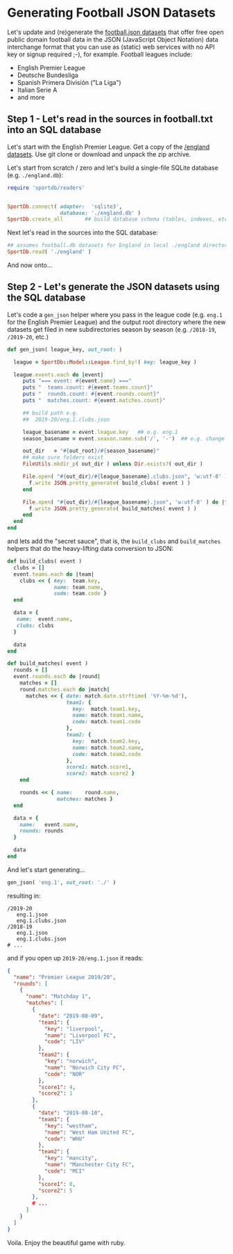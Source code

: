 # Generating Football JSON Datasets


Let's update and (re)generate
the [football.json datasets](https://github.com/openfootball/football.json) 
that offer 
free open public domain football data in the JSON (JavaScript Object Notation) 
data interchange format
that you can use as (static) web services with no API key or signup required ;-), for example.
Football leagues include:

- English Premier League
- Deutsche Bundesliga
- Spanish Primera División ("La Liga")
- Italian Serie A
- and more


## Step 1 - Let's read in the sources in football.txt into an SQL database

Let's start with the English Premier League.
Get a copy of the [/england datasets](https://github.com/openfootball/england). 
Use git clone or download and
unpack the zip archive.

Let's start from scratch / zero and let's build a single-file SQLite database
(e.g. `./england.db`):


``` ruby
require 'sportdb/readers'


SportDb.connect( adapter:  'sqlite3',
                 database: './england.db' )
SportDb.create_all       ## build database schema (tables, indexes, etc.)
```

Next let's read in the sources into the SQL database:

``` ruby
## assumes football.db datasets for England in local ./england directory
SportDb.read( './england' )
```

And now onto...


## Step 2 - Let's generate the JSON datasets using the SQL database

Let's code a `gen_json` helper where you pass in the 
league code (e.g. `eng.1` for the English Premier League)
and the output root directory where the new datasets get filed in 
new subdirectories season by season (e.g. `/2018-19`, `/2019-20`, etc.) 

``` ruby
def gen_json( league_key, out_root: )

  league = SportDb::Model::League.find_by!( key: league_key )

  league.events.each do |event|
     puts "=== event: #{event.name} ==="
     puts "  teams.count: #{event.teams.count}"
     puts "  rounds.count: #{event.rounds.count}"
     puts "  matches.count: #{event.matches.count}"

     ## build path e.g.
     ##  2019-20/eng.1.clubs.json

     league_basename = event.league.key   ## e.g. eng.1
     season_basename = event.season.name.sub('/', '-')  ## e.g. change 2019/20 to 2019-20

     out_dir   = "#{out_root}/#{season_basename}"
     ## make sure folders exist
     FileUtils.mkdir_p( out_dir ) unless Dir.exists?( out_dir )

     File.open( "#{out_dir}/#{league_basename}.clubs.json", 'w:utf-8' ) do |f|
       f.write JSON.pretty_generate( build_clubs( event ) )
     end

     File.open( "#{out_dir}/#{league_basename}.json", 'w:utf-8' ) do |f|
       f.write JSON.pretty_generate( build_matches( event ) )
     end
  end
end
```

and lets add the "secret sauce", that is, the `build_clubs` and `build_matches`
helpers that do the heavy-lifting data conversion to JSON:

``` ruby
def build_clubs( event )
  clubs = []
  event.teams.each do |team|
    clubs << { key:  team.key,
               name: team.name,
               code: team.code }
  end

  data = {
   name:  event.name,
   clubs: clubs
  }

  data
end

def build_matches( event )
  rounds = []
  event.rounds.each do |round|
    matches = []
    round.matches.each do |match|
      matches << { date: match.date.strftime( '%Y-%m-%d'),
                   team1: {
                     key:  match.team1.key,
                     name: match.team1.name,
                     code: match.team1.code
                   },
                   team2: {
                     key:  match.team2.key,
                     name: match.team2.name,
                     code: match.team2.code
                   },
                   score1: match.score1,
                   score2: match.score2 }
    end

    rounds << { name:    round.name,
                matches: matches }
  end

  data = {
    name:   event.name,
    rounds: rounds
  }

  data
end
```

And let's start generating...

``` ruby
gen_json( 'eng.1', out_root: './' )
```

resulting in:

```
/2019-20
   eng.1.json
   eng.1.clubs.json
/2018-19
   eng.1.json
   eng.1.clubs.json
# ...
```

and if you open up `2019-20/eng.1.json` it reads:

``` json
{
  "name": "Premier League 2019/20",
  "rounds": [
    {
      "name": "Matchday 1",
      "matches": [
        {
          "date": "2019-08-09",
          "team1": {
            "key": "liverpool",
            "name": "Liverpool FC",
            "code": "LIV"
          },
          "team2": {
            "key": "norwich",
            "name": "Norwich City FC",
            "code": "NOR"
          },
          "score1": 4,
          "score2": 1
        },
        {
          "date": "2019-08-10",
          "team1": {
            "key": "westham",
            "name": "West Ham United FC",
            "code": "WHU"
          },
          "team2": {
            "key": "mancity",
            "name": "Manchester City FC",
            "code": "MCI"
          },
          "score1": 0,
          "score2": 5
        },
        # ...
      ]
    }
  ]
}  
```

Voila. Enjoy the beautiful game with ruby.
